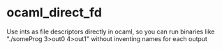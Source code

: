 ocaml_direct_fd
===============

Use ints as file descriptors directly in ocaml, so you can run binaries like "./someProg 3>out0 4>out1" without inventing names for each output

